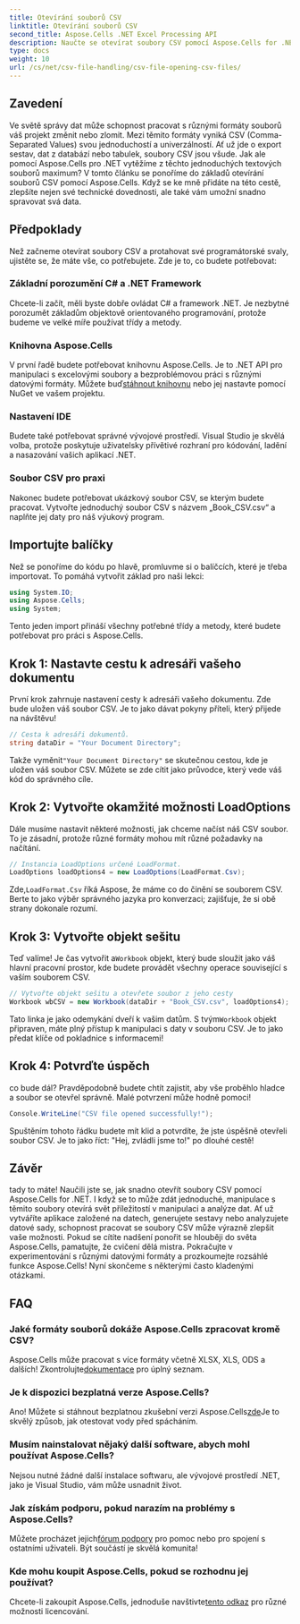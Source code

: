 ```yaml
---
title: Otevírání souborů CSV
linktitle: Otevírání souborů CSV
second_title: Aspose.Cells .NET Excel Processing API
description: Naučte se otevírat soubory CSV pomocí Aspose.Cells for .NET s naším komplexním průvodcem krok za krokem. Manipulace s kmenovými daty.
type: docs
weight: 10
url: /cs/net/csv-file-handling/csv-file-opening-csv-files/
---
```

## Zavedení
Ve světě správy dat může schopnost pracovat s různými formáty souborů váš projekt změnit nebo zlomit. Mezi těmito formáty vyniká CSV (Comma-Separated Values) svou jednoduchostí a univerzálností. Ať už jde o export sestav, dat z databází nebo tabulek, soubory CSV jsou všude. Jak ale pomocí Aspose.Cells pro .NET vytěžíme z těchto jednoduchých textových souborů maximum? V tomto článku se ponoříme do základů otevírání souborů CSV pomocí Aspose.Cells. Když se ke mně přidáte na této cestě, zlepšíte nejen své technické dovednosti, ale také vám umožní snadno spravovat svá data. 
## Předpoklady
Než začneme otevírat soubory CSV a protahovat své programátorské svaly, ujistěte se, že máte vše, co potřebujete. Zde je to, co budete potřebovat:
### Základní porozumění C# a .NET Framework
Chcete-li začít, měli byste dobře ovládat C# a framework .NET. Je nezbytné porozumět základům objektově orientovaného programování, protože budeme ve velké míře používat třídy a metody.
### Knihovna Aspose.Cells
 V první řadě budete potřebovat knihovnu Aspose.Cells. Je to .NET API pro manipulaci s excelovými soubory a bezproblémovou práci s různými datovými formáty. Můžete buď[stáhnout knihovnu](https://releases.aspose.com/cells/net/) nebo jej nastavte pomocí NuGet ve vašem projektu.
### Nastavení IDE
Budete také potřebovat správné vývojové prostředí. Visual Studio je skvělá volba, protože poskytuje uživatelsky přívětivé rozhraní pro kódování, ladění a nasazování vašich aplikací .NET.
### Soubor CSV pro praxi
Nakonec budete potřebovat ukázkový soubor CSV, se kterým budete pracovat. Vytvořte jednoduchý soubor CSV s názvem „Book_CSV.csv“ a naplňte jej daty pro náš výukový program.
## Importujte balíčky
Než se ponoříme do kódu po hlavě, promluvme si o balíčcích, které je třeba importovat. To pomáhá vytvořit základ pro naši lekci:
```csharp
using System.IO;
using Aspose.Cells;
using System;
```
Tento jeden import přináší všechny potřebné třídy a metody, které budete potřebovat pro práci s Aspose.Cells.
## Krok 1: Nastavte cestu k adresáři vašeho dokumentu
První krok zahrnuje nastavení cesty k adresáři vašeho dokumentu. Zde bude uložen váš soubor CSV. Je to jako dávat pokyny příteli, který přijede na návštěvu!
```csharp
// Cesta k adresáři dokumentů.
string dataDir = "Your Document Directory";
```
 Takže vyměnit`"Your Document Directory"` se skutečnou cestou, kde je uložen váš soubor CSV. Můžete se zde cítit jako průvodce, který vede váš kód do správného cíle.
## Krok 2: Vytvořte okamžité možnosti LoadOptions
Dále musíme nastavit některé možnosti, jak chceme načíst náš CSV soubor. To je zásadní, protože různé formáty mohou mít různé požadavky na načítání. 
```csharp
// Instancia LoadOptions určené LoadFormat.
LoadOptions loadOptions4 = new LoadOptions(LoadFormat.Csv);
```
 Zde,`LoadFormat.Csv` říká Aspose, že máme co do činění se souborem CSV. Berte to jako výběr správného jazyka pro konverzaci; zajišťuje, že si obě strany dokonale rozumí.
## Krok 3: Vytvořte objekt sešitu
Teď valíme! Je čas vytvořit a`Workbook` objekt, který bude sloužit jako váš hlavní pracovní prostor, kde budete provádět všechny operace související s vaším souborem CSV.
```csharp
// Vytvořte objekt sešitu a otevřete soubor z jeho cesty
Workbook wbCSV = new Workbook(dataDir + "Book_CSV.csv", loadOptions4);
```
 Tato linka je jako odemykání dveří k vašim datům. S tvým`Workbook` objekt připraven, máte plný přístup k manipulaci s daty v souboru CSV. Je to jako předat klíče od pokladnice s informacemi!
## Krok 4: Potvrďte úspěch
co bude dál? Pravděpodobně budete chtít zajistit, aby vše proběhlo hladce a soubor se otevřel správně. Malé potvrzení může hodně pomoci!
```csharp
Console.WriteLine("CSV file opened successfully!");
```
Spuštěním tohoto řádku budete mít klid a potvrdíte, že jste úspěšně otevřeli soubor CSV. Je to jako říct: "Hej, zvládli jsme to!" po dlouhé cestě!
## Závěr
tady to máte! Naučili jste se, jak snadno otevřít soubory CSV pomocí Aspose.Cells for .NET. I když se to může zdát jednoduché, manipulace s těmito soubory otevírá svět příležitostí v manipulaci a analýze dat. Ať už vytváříte aplikace založené na datech, generujete sestavy nebo analyzujete datové sady, schopnost pracovat se soubory CSV může výrazně zlepšit vaše možnosti. 
Pokud se cítíte nadšení ponořit se hlouběji do světa Aspose.Cells, pamatujte, že cvičení dělá mistra. Pokračujte v experimentování s různými datovými formáty a prozkoumejte rozsáhlé funkce Aspose.Cells! Nyní skončeme s některými často kladenými otázkami.
## FAQ
### Jaké formáty souborů dokáže Aspose.Cells zpracovat kromě CSV?
 Aspose.Cells může pracovat s více formáty včetně XLSX, XLS, ODS a dalších! Zkontrolujte[dokumentace](https://reference.aspose.com/cells/net/) pro úplný seznam.
### Je k dispozici bezplatná verze Aspose.Cells?
 Ano! Můžete si stáhnout bezplatnou zkušební verzi Aspose.Cells[zde](https://releases.aspose.com/)Je to skvělý způsob, jak otestovat vody před spácháním.
### Musím nainstalovat nějaký další software, abych mohl používat Aspose.Cells?
Nejsou nutné žádné další instalace softwaru, ale vývojové prostředí .NET, jako je Visual Studio, vám může usnadnit život.
### Jak získám podporu, pokud narazím na problémy s Aspose.Cells?
 Můžete procházet jejich[fórum podpory](https://forum.aspose.com/c/cells/9) pro pomoc nebo pro spojení s ostatními uživateli. Být součástí je skvělá komunita!
### Kde mohu koupit Aspose.Cells, pokud se rozhodnu jej používat?
 Chcete-li zakoupit Aspose.Cells, jednoduše navštivte[tento odkaz](https://purchase.aspose.com/buy) pro různé možnosti licencování.